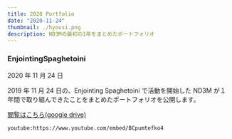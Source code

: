 ```yaml
---
title: 2020 Portfolio
date: "2020-11-24"
thumbnail: ./hyousi.png
description: ND3Mの最初の1年をまとめたポートフォリオ
---
```


### EnjointingSpaghetoini

2020 年 11 月 24 日

2019 年 11 月 24 日の、Enjointing Spaghetoini で活動を開始した ND3M が１年間で取り組んできたことをまとめたポートフォリオを公開します。

[閲覧はこちら(google drive)](https://t.co/MPJX0e6uoa?amp=1)

`youtube:https://www.youtube.com/embed/BCpumtefko4`
